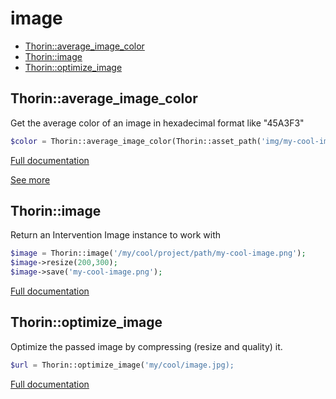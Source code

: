 # image

- [Thorin::average_image_color](#Thorin_average_image_color)
- [Thorin::image](#Thorin_image)
- [Thorin::optimize_image](#Thorin_optimize_image)
<a name="Thorin_average_image_color"></a>
## Thorin::average_image_color
Get the average color of an image in hexadecimal format like "45A3F3"
```php
$color = Thorin::average_image_color(Thorin::asset_path('img/my-cool-image.jpg'));
```

[Full documentation](/doc/src/functions/image/average_image_color.md)

[See more](https://github.com/ksubileau/color-thief-php)

<a name="Thorin_image"></a>
## Thorin::image
Return an Intervention Image instance to work with
```php
$image = Thorin::image('/my/cool/project/path/my-cool-image.png');
$image->resize(200,300);
$image->save('my-cool-image.png');
```

[Full documentation](/doc/src/functions/image/image.md)

<a name="Thorin_optimize_image"></a>
## Thorin::optimize_image
Optimize the passed image by compressing (resize and quality) it.
```php
$url = Thorin::optimize_image('my/cool/image.jpg);
```

[Full documentation](/doc/src/functions/image/optimize_image.md)
